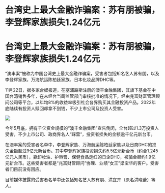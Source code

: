 # 台湾史上最大金融诈骗案：苏有朋被骗，李登辉家族损失1.24亿元

# 台湾史上最大金融诈骗案：苏有朋被骗，李登辉家族损失1.24亿元

“澳丰案”被称为中国台湾史上最大金融诈骗案，受害者包括知名艺人苏有朋，以及李登辉家族，万海航运陈柏廷家族、日本化妆品牌DHC等。

11月22日，据多家台媒报道，在塞浦路斯注册的澳丰金融集团，其旗下基金在中国台湾销售多年，在未经台当局监管部门审核批准的情况下，经由兆富财富管理顾问公司等平台，以年均8%的收益率吸引社会各界购买其金融投资产品。2022年底陆续有投资人赎回却拿不到钱，不少上市公司及投资人受害。

![](https://inews.gtimg.com/newsapp_bt/0/10412447740/1000)

今年5月底，拥有千亿资金规模的“澳丰金融集团”宣告倒闭，全台超过1.3万投资人受害，不少上市公司、政商界名人“踩雷”，投资者损失的金额逾千亿元新台币。

在澳丰案的受害者名单中，李登辉家族、万海航运陈柏廷家族以及日商DHC的损失金额超过9亿元新台币。其中李登辉家族投资损失约5.5亿元新台币（约合1.245亿元人民币），靠卸妆油、护唇膏、保健食品走红的日企DHC，被骗金额约1.9亿元新台币。这些受害者都是“兆富财管顾问”协理、业绩“女王”梁宝华的客户。受害者们目前没有回应。

目前媒体披露的受害者名单中还包括知名艺人苏有朋、洪宜卉（原名洪晓蕾）等人。

